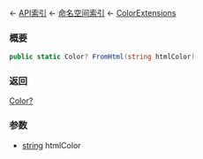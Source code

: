 ← [API索引](Api-Index) ← [命名空间索引](Namespace-Index) ← [ColorExtensions](VRageMath.ColorExtensions)

### 概要

```csharp
public static Color? FromHtml(string htmlColor)
```

### 返回

[Color?](https://docs.microsoft.com/en-us/dotnet/api/System.Nullable-1?view=netframework-4.6)

### 参数

* [string](https://docs.microsoft.com/en-us/dotnet/api/System.String?view=netframework-4.6) htmlColor
